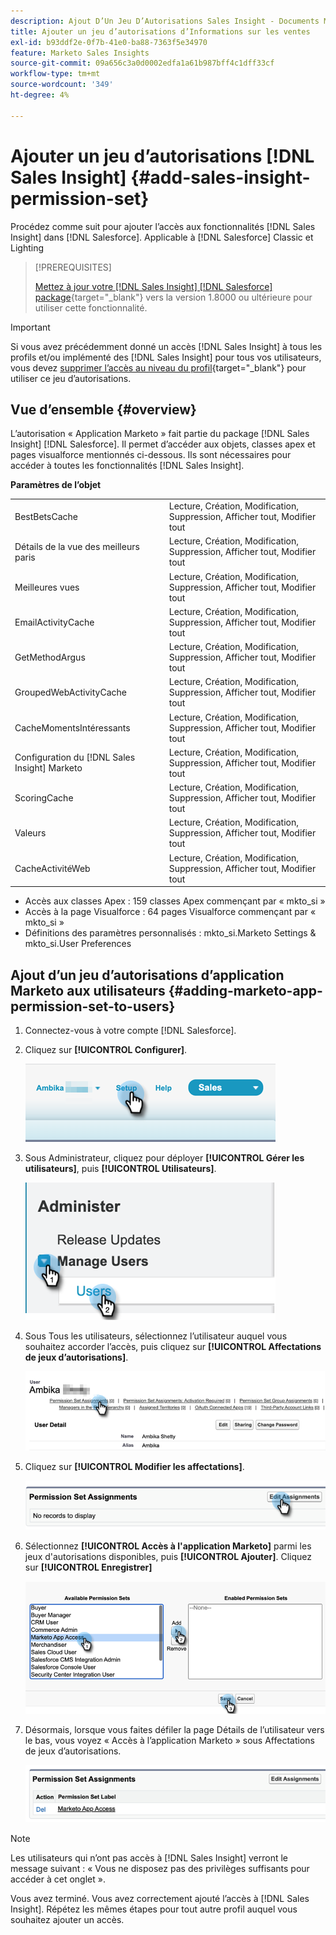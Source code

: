 ```yaml
---
description: Ajout D’Un Jeu D’Autorisations Sales Insight - Documents Marketo - Documentation Du Produit
title: Ajouter un jeu d’autorisations d’Informations sur les ventes
exl-id: b93ddf2e-0f7b-41e0-ba88-7363f5e34970
feature: Marketo Sales Insights
source-git-commit: 09a656c3a0d0002edfa1a61b987bff4c1dff33cf
workflow-type: tm+mt
source-wordcount: '349'
ht-degree: 4%

---
```


# Ajouter un jeu d’autorisations [!DNL Sales Insight] {#add-sales-insight-permission-set}

Procédez comme suit pour ajouter l’accès aux fonctionnalités [!DNL Sales Insight] dans [!DNL Salesforce]. Applicable à [!DNL Salesforce] Classic et Lighting

>[!PREREQUISITES]
>
>[Mettez à jour votre [!DNL Sales Insight] [!DNL Salesforce] package](/help/marketo/product-docs/marketo-sales-insight/msi-for-salesforce/upgrading/upgrading-your-msi-package.md){target="_blank"} vers la version 1.8000 ou ultérieure pour utiliser cette fonctionnalité.

>[!IMPORTANT]
>
>Si vous avez précédemment donné un accès [!DNL Sales Insight] à tous les profils et/ou implémenté des [!DNL Sales Insight] pour tous vos utilisateurs, vous devez [supprimer l’accès au niveau du profil](/help/marketo/product-docs/marketo-sales-insight/msi-for-salesforce/configuration/remove-sales-insight-access.md){target="_blank"} pour utiliser ce jeu d’autorisations.

## Vue d’ensemble {#overview}

L’autorisation « Application Marketo » fait partie du package [!DNL Sales Insight] [!DNL Salesforce]. Il permet d’accéder aux objets, classes apex et pages visualforce mentionnés ci-dessous. Ils sont nécessaires pour accéder à toutes les fonctionnalités [!DNL Sales Insight].

**Paramètres de l’objet**

<table>
 <tbody>
 <tr>
   <td>BestBetsCache</td>
   <td>Lecture, Création, Modification, Suppression, Afficher tout, Modifier tout</td>
  </tr>
  <tr>
   <td>Détails de la vue des meilleurs paris</td>
   <td>Lecture, Création, Modification, Suppression, Afficher tout, Modifier tout</td>
  </tr>
  <tr>
   <td>Meilleures vues</td>
   <td>Lecture, Création, Modification, Suppression, Afficher tout, Modifier tout</td>
  </tr>
  <tr>
   <td>EmailActivityCache</td>
   <td>Lecture, Création, Modification, Suppression, Afficher tout, Modifier tout</td>
  </tr>
  <tr>
   <td>GetMethodArgus</td>
   <td>Lecture, Création, Modification, Suppression, Afficher tout, Modifier tout</td>
  </tr>
  <tr>
   <td>GroupedWebActivityCache</td>
   <td>Lecture, Création, Modification, Suppression, Afficher tout, Modifier tout</td>
  </tr>
  <tr>
   <td>CacheMomentsIntéressants</td>
   <td>Lecture, Création, Modification, Suppression, Afficher tout, Modifier tout</td>
  </tr>
  <tr>
   <td>Configuration du [!DNL Sales Insight] Marketo</td>
   <td>Lecture, Création, Modification, Suppression, Afficher tout, Modifier tout</td>
  </tr>
  <tr>
   <td>ScoringCache</td>
   <td>Lecture, Création, Modification, Suppression, Afficher tout, Modifier tout</td>
  </tr>
  <tr>
   <td>Valeurs</td>
   <td>Lecture, Création, Modification, Suppression, Afficher tout, Modifier tout</td>
  </tr>
  <tr>
   <td>CacheActivitéWeb</td>
   <td>Lecture, Création, Modification, Suppression, Afficher tout, Modifier tout</td>
  </tr>
 </tbody>
</table>

* Accès aux classes Apex : 159 classes Apex commençant par « mkto_si »
* Accès à la page Visualforce : 64 pages Visualforce commençant par « mkto_si »
* Définitions des paramètres personnalisés : mkto_si.Marketo Settings &amp; mkto_si.User Preferences

## Ajout d’un jeu d’autorisations d’application Marketo aux utilisateurs {#adding-marketo-app-permission-set-to-users}

1. Connectez-vous à votre compte [!DNL Salesforce].

1. Cliquez sur **[!UICONTROL Configurer]**.

   ![](assets/add-sales-insight-permission-set-1.png)

1. Sous Administrateur, cliquez pour déployer **[!UICONTROL Gérer les utilisateurs]**, puis **[!UICONTROL Utilisateurs]**.

   ![](assets/add-sales-insight-permission-set-2.png)

1. Sous Tous les utilisateurs, sélectionnez l’utilisateur auquel vous souhaitez accorder l’accès, puis cliquez sur **[!UICONTROL Affectations de jeux d’autorisations]**.

   ![](assets/add-sales-insight-permission-set-3.png)

1. Cliquez sur **[!UICONTROL Modifier les affectations]**.

   ![](assets/add-sales-insight-permission-set-4.png)

1. Sélectionnez **[!UICONTROL Accès à l&#39;application Marketo]** parmi les jeux d&#39;autorisations disponibles, puis **[!UICONTROL Ajouter]**. Cliquez sur **[!UICONTROL Enregistrer]**

   ![](assets/add-sales-insight-permission-set-5.png)

1. Désormais, lorsque vous faites défiler la page Détails de l’utilisateur vers le bas, vous voyez « Accès à l’application Marketo » sous Affectations de jeux d’autorisations.

   ![](assets/add-sales-insight-permission-set-6.png)

>[!NOTE]
>
>Les utilisateurs qui n’ont pas accès à [!DNL Sales Insight] verront le message suivant : « Vous ne disposez pas des privilèges suffisants pour accéder à cet onglet ».

Vous avez terminé. Vous avez correctement ajouté l’accès à [!DNL Sales Insight]. Répétez les mêmes étapes pour tout autre profil auquel vous souhaitez ajouter un accès.
